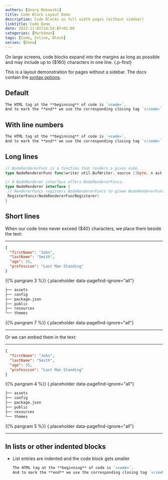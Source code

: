 ```yaml
---
authors: [Georg Makowski]
title: Code Block Layout Demo
description: Code Blocks on full width pages (without sidebar)
linktitle: Code Demo
date: 2022-11-01T14:54:07+01:00
categories: [Markdown]
tags: [Code, Inline, Block]
series: [Demo]
---
```


On large screens, code blocks expand into the margins as long as possible and may include up to {$160} characters in one line.
{.p-first} <!--more-->

This is a layout demonstration for pages without a sidebar. The docs contain the [syntax options](https://perplex.desider.at/doc/basic/code).

## Default

```md
The HTML tag at the **beginning** of code is `<code>`.
And to mark the **end** we use the corresponding closing tag `</code>`.
```

## With line numbers

```md {linenos=true}
The HTML tag at the **beginning** of code is `<code>`.
And to mark the **end** we use the corresponding closing tag `</code>`.
```

## Long lines

```go {.expand}
// NodeRendererFunc is a function that renders a given node.
type NodeRendererFunc func(writer util.BufWriter, source []byte, n ast.Node, entering bool) (ast.WalkStatus, error)

// A NodeRenderer interface offers NodeRendererFuncs.
type NodeRenderer interface {
 // RendererFuncs registers NodeRendererFuncs to given NodeRendererFuncRegisterer.
 RegisterFuncs(NodeRendererFuncRegisterer)
}
```

## Short lines
When our code lines never exceed {$40} characters, we place them beside the text:

---

```json {.left}
{
  "firstName": "John",
  "lastName": "Smith",
  "age": 35,
  "profession": "Last Man Standing"
}
```

{{% pangram 3 %}}
{.placeholder data-pagefind-ignore="all"}

```bash {.lh15 .right}
├── assets
├── config
├── package.json
├── public
├── resources
└── themes
```

{{% pangram 7 %}}
{.placeholder data-pagefind-ignore="all"}

---

Or we can embed them in the text:

---


```json {.left-inside}
{
  "firstName": "John",
  "lastName": "Smith",
  "age": 35,
  "profession": "Last Man Standing"
}
```

{{% pangram 4 %}}
{.placeholder data-pagefind-ignore="all"}

```bash {.lh15 .right-inside}
├── assets
├── config
├── package.json
├── public
├── resources
└── themes
```

{{% pangram 5 %}}
{.placeholder data-pagefind-ignore="all"}

---

## In lists or other indented blocks

- List entries are indented and the code block gets smaller
  
  ```md
  The HTML tag at the **beginning** of code is `<code>`.
  And to mark the **end** we use the corresponding closing tag `</code>`. 
  ```
